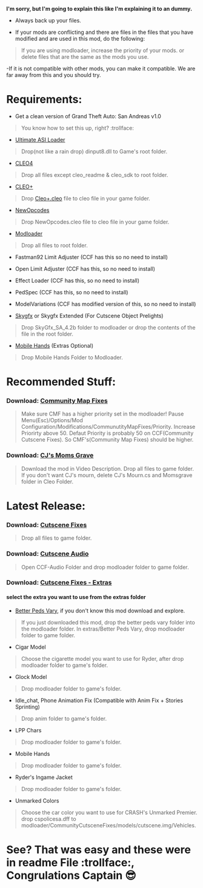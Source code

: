 
**I'm sorry, but I'm going to explain this like I'm explaining it to an dummy.**
- Always back up your files.

- If your mods are conflicting and there are files in the files that you have modified and are used in this mod, do the following:

>If you are using modloader, increase the priority of your mods.
>or delete files that are the same as the mods you use.

-If it is not compatible with other mods, you can make it compatible. We are far away from this and you should try.

# Requirements:

- Get a clean version of Grand Theft Auto: San Andreas v1.0
> You know how to set this up, right? :trollface:

- [Ultimate ASI Loader](https://github.com/ThirteenAG/Ultimate-ASI-Loader/releases/tag/v8.2.0)
> Drop(not like a rain drop) dinput8.dll to Game's root folder.

- [CLEO4](https://github.com/cleolibrary/CLEO4/releases)
> Drop all files except cleo_readme & cleo_sdk to root folder.

- [CLEO+](https://github.com/JuniorDjjr/CLEOPlus/releases/tag/v1.2.0)
> Drop [Cleo+.cleo](https://github.githubassets.com/images/icons/emoji/trollface.png) file to cleo file in your game folder.

- [NewOpcodes](https://drive.google.com/file/d/1YLZFEBFpPohlAqZmWFq5DSpUxIkD42Lz/view?usp=sharing)
> Drop NewOpcodes.cleo file to cleo file in your game folder.

- [Modloader](https://github.com/thelink2012/modloader/releases/tag/v0.3.7)
> Drop all files to root folder.

- Fastman92 Limit Adjuster (CCF has this so no need to install)

- Open Limit Adjuster (CCF has this, so no need to install)

- Effect Loader (CCF has this, so no need to install)

- PedSpec (CCF has this, so no need to install)

- ModelVariations (CCF has modified version of this, so no need to install)

- [Skygfx](https://github.com/aap/skygfx/releases) or Skygfx Extended (For Cutscene Object Prelights)
> Drop SkyGfx_SA_4.2b folder to modloader or drop the contents of the file in the root folder.

- [Mobile Hands](https://www.mediafire.com/file/3o3v0c83gyynngg/mobile_hands.rar/file) (Extras Optional)
> Drop Mobile Hands Folder to Modloader.


# Recommended Stuff:

### Download: [Community Map Fixes](https://github.com/UnitedMel/SA-Community-Map-Fixes)
> Make sure CMF has a higher priority set in the modloader! Pause Menu(Esc)/Options/Mod Configuration/Modifications/CommunutityMapFixes/Priority. Increase Priorirty above 50. Defaut Priority is probably 50 on CCF(Community Cutscene Fixes). So CMF's(Community Map Fixes) should be higher.

### Download: [CJ's Moms Grave](https://www.youtube.com/watch?v=LSpCCQmYDTg)
> Download the mod in Video Description. Drop all files to game folder. If you don't want CJ's mourn, delete CJ's Mourn.cs and Momsgrave folder in Cleo Folder.

# Latest Release:

### Download: [Cutscene Fixes](https://github.com/Cleoude/SA-Community-Cutscene-Fixes/releases/download/latest/SACCF.7z)
> Drop all files to game folder.


### Download: [Cutscene Audio](https://drive.google.com/file/d/1e8ts0bzk5dOACm7d_4oxx-xrO9-9ah4c/view?usp=sharing)
> Open CCF-Audio Folder and drop modloader folder to game folder.

### Download: [Cutscene Fixes - Extras](https://github.com/Cleoude/SA-Community-Cutscene-Fixes/releases/download/latest/SACCF-Extras.7z)
#### select the extra you want to use from the extras folder

- [Better Peds Vary](https://drive.google.com/file/d/12Alp1cL9Igxzl6VXdkHsd9596oi0gPqY/view), if you don't know this mod download and explore.
> If you just downloaded this mod, drop the better peds vary folder into the modloader folder. In extras/Better Peds Vary, drop modloader folder to game folder.

- Cigar Model
> Choose the cigarette model you want to use for Ryder, after drop modloader folder to game's folder.

- Glock Model
> Drop modloader folder to game's folder.

- Idle_chat, Phone Animation Fix (Compatible with Anim Fix + Stories Sprinting)
> Drop anim folder to game's folder.

- LPP Chars
> Drop modloader folder to game's folder.

- Mobile Hands
> Drop modloader folder to game's folder.

- Ryder's Ingame Jacket
> Drop modloader folder to game's folder.

- Unmarked Colors
> Choose the car color you want to use for CRASH's Unmarked Premier. drop cspolicesa.dff to modloader/CommunityCutsceneFixes/models/cutscene.img/Vehicles.

# See? That was easy and these were in readme File :trollface:, Congrulations Captain :sunglasses:
#